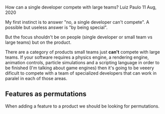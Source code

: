 How can a single developer compete with large teams?
Luiz Paulo
11 Aug, 2020

My first instinct is to answer "no, a single developer can't compete".
A possible but useless answer is "by being special".

But the focus shouldn't be on people (single developer or small team vs large teams)
but on the product.

There are a category of products small teams just **can't** compete with large teams.
If your software requires a physics engine, a rendering engine, animation controls,
particle simulations and a scripting language in order to be finished (I'm talking
about game engines) then it's going to be veeery dificult to compete with a team
of specialized developers that can work in paralel in each of those areas.

## Features as permutations

When adding a feature to a product we should be looking for permutations.
